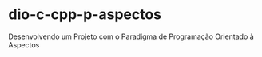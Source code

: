 # dio-c-cpp-p-aspectos
Desenvolvendo um Projeto com o Paradigma de Programação Orientado à Aspectos
